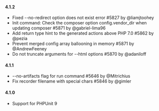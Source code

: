 #### 4.1.2

* Fixed --no-redirect option does not exist error #5827 by @liamjtoohey
* Init command: Check the composer option config.vendor_dir when updating composer #5871 by @gabriel-lima96
* Add return type hint to the generated actions above PHP 7.0 #5862 by @pezia
* Prevent merged config array ballooning in memory #5871 by @AndrewFeeney
* Do not truncate arguments for --html options #5870 by @adaniloff

#### 4.1.1

* --no-artifacts flag for run command #5646 by @Mitrichius
* Fix recorder filename with special chars #5846 by @gimler

#### 4.1.0

* Support for PHPUnit 9

